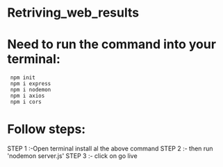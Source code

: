 # Retriving_web_results
# Need to run the command into your terminal:
     npm init
     npm i express
     npm i nodemon
     npm i axios
     npm i cors

# Follow steps:
STEP 1 :-Open terminal install al the above command
STEP 2 :- then run 'nodemon server.js'
STEP 3 :- click on go live
   

     
